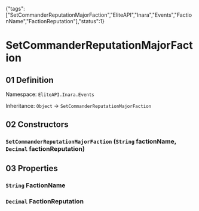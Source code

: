 {"tags":["SetCommanderReputationMajorFaction","EliteAPI","Inara","Events","FactionName","FactionReputation"],"status":1}

# SetCommanderReputationMajorFaction

## 01 Definition

Namespace: `EliteAPI.Inara.Events`

Inheritance: `Object` → `SetCommanderReputationMajorFaction`

## 02 Constructors

### `SetCommanderReputationMajorFaction` (`String` factionName, `Decimal` factionReputation)

## 03 Properties

### `String` FactionName

### `Decimal` FactionReputation

